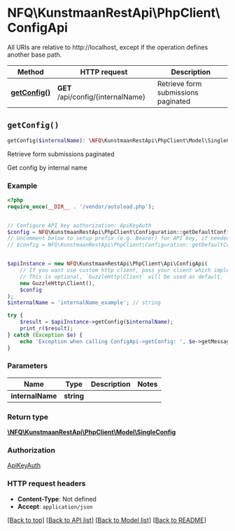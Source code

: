 # NFQ\KunstmaanRestApi\PhpClient\ConfigApi

All URIs are relative to http://localhost, except if the operation defines another base path.

| Method | HTTP request | Description |
| ------------- | ------------- | ------------- |
| [**getConfig()**](ConfigApi.md#getConfig) | **GET** /api/config/{internalName} | Retrieve form submissions paginated |


## `getConfig()`

```php
getConfig($internalName): \NFQ\KunstmaanRestApi\PhpClient\Model\SingleConfig
```

Retrieve form submissions paginated

Get config by internal name

### Example

```php
<?php
require_once(__DIR__ . '/vendor/autoload.php');


// Configure API key authorization: ApiKeyAuth
$config = NFQ\KunstmaanRestApi\PhpClient\Configuration::getDefaultConfiguration()->setApiKey('X-API-Key', 'YOUR_API_KEY');
// Uncomment below to setup prefix (e.g. Bearer) for API key, if needed
// $config = NFQ\KunstmaanRestApi\PhpClient\Configuration::getDefaultConfiguration()->setApiKeyPrefix('X-API-Key', 'Bearer');


$apiInstance = new NFQ\KunstmaanRestApi\PhpClient\Api\ConfigApi(
    // If you want use custom http client, pass your client which implements `GuzzleHttp\ClientInterface`.
    // This is optional, `GuzzleHttp\Client` will be used as default.
    new GuzzleHttp\Client(),
    $config
);
$internalName = 'internalName_example'; // string

try {
    $result = $apiInstance->getConfig($internalName);
    print_r($result);
} catch (Exception $e) {
    echo 'Exception when calling ConfigApi->getConfig: ', $e->getMessage(), PHP_EOL;
}
```

### Parameters

| Name | Type | Description  | Notes |
| ------------- | ------------- | ------------- | ------------- |
| **internalName** | **string**|  | |

### Return type

[**\NFQ\KunstmaanRestApi\PhpClient\Model\SingleConfig**](../Model/SingleConfig.md)

### Authorization

[ApiKeyAuth](../../README.md#ApiKeyAuth)

### HTTP request headers

- **Content-Type**: Not defined
- **Accept**: `application/json`

[[Back to top]](#) [[Back to API list]](../../README.md#endpoints)
[[Back to Model list]](../../README.md#models)
[[Back to README]](../../README.md)

